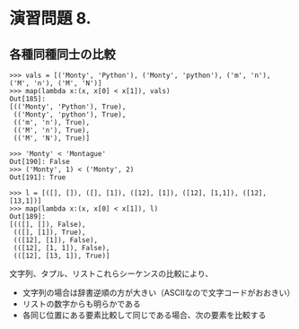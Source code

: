 # 演習問題 8.

## 各種同種同士の比較

```
>>> vals = [('Monty', 'Python'), ('Monty', 'python'), ('m', 'n'), ('M', 'n'), ('M', 'N')]
>>> map(lambda x:(x, x[0] < x[1]), vals)
Out[185]:
[(('Monty', 'Python'), True),
 (('Monty', 'python'), True),
 (('m', 'n'), True),
 (('M', 'n'), True),
 (('M', 'N'), True)]
```

```
>>> 'Monty' < 'Montague'
Out[190]: False
>>> ('Monty', 1) < ('Monty', 2)
Out[191]: True
```

```
>>> l = [([], []), ([], [1]), ([12], [1]), ([12], [1,1]), ([12], [13,1])]
>>> map(lambda x:(x, x[0] < x[1]), l)
Out[189]:
[(([], []), False),
 (([], [1]), True),
 (([12], [1]), False),
 (([12], [1, 1]), False),
 (([12], [13, 1]), True)]
```

文字列、タプル、リストこれらシーケンスの比較により、
* 文字列の場合は辞書逆順の方が大きい（ASCIIなので文字コードがおおきい）
* リストの数字からも明らかである
* 各同じ位置にある要素比較して同じである場合、次の要素を比較する
